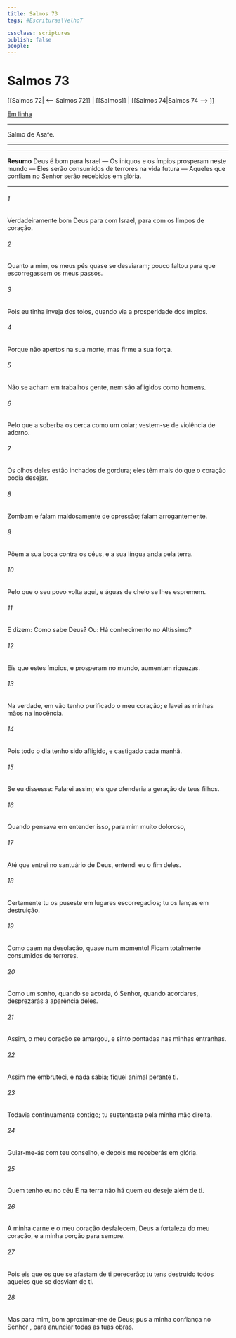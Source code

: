 ```yaml
---
title: Salmos 73
tags: #Escrituras\VelhoT

cssclass: scriptures
publish: false
people:
---
```


# Salmos 73
[[Salmos 72| <-- Salmos 72]] | [[Salmos]] | [[Salmos 74|Salmos 74 --> ]]

[Em linha](https://churchofjesuschrist.org/study/scriptures/ot/ps/73?lang=por)

---
Salmo de Asafe.

---

---
__Resumo__
Deus é bom para Israel — Os iníquos e os ímpios prosperam neste mundo — Eles serão consumidos de terrores na vida futura — Aqueles que confiam no Senhor serão recebidos em glória.

---
###### 1 
Verdadeiramente bom  Deus para com Israel, para com os limpos de coração.

###### 2 
Quanto a mim, os meus pés quase se desviaram; pouco faltou para que escorregassem os meus passos.

###### 3 
Pois eu tinha inveja dos tolos, quando via a prosperidade dos ímpios.

###### 4 
Porque não  apertos na sua morte, mas firme  a sua força.

###### 5 
Não se acham em trabalhos  gente, nem são afligidos como  homens.

###### 6 
Pelo que a soberba os cerca como um colar; vestem-se de violência  de adorno.

###### 7 
Os olhos deles estão inchados de gordura; eles têm mais do que o coração podia desejar.

###### 8 
Zombam e falam maldosamente de opressão; falam arrogantemente.

###### 9 
Põem a sua boca contra os céus, e a sua língua anda pela terra.

###### 10 
Pelo que o seu povo volta aqui, e águas de  cheio se lhes espremem.

###### 11 
E dizem: Como  sabe Deus? Ou: Há conhecimento no Altíssimo?

###### 12 
Eis que estes  ímpios, e prosperam no mundo, aumentam  riquezas.

###### 13 
Na verdade, em vão tenho purificado o meu coração; e lavei as minhas mãos na inocência.

###### 14 
Pois todo o dia tenho sido afligido, e castigado cada manhã.

###### 15 
Se eu dissesse: Falarei assim; eis que ofenderia a geração de teus filhos.

###### 16 
Quando pensava em entender isso,  para mim muito doloroso,

###### 17 
Até que entrei no santuário de Deus,  entendi eu o fim deles.

###### 18 
Certamente tu os puseste em lugares escorregadios; tu os lanças em destruição.

###### 19 
Como caem na desolação, quase num momento! Ficam totalmente consumidos de terrores.

###### 20 
Como um sonho, quando se acorda,  ó Senhor, quando acordares, desprezarás a aparência deles.

###### 21 
Assim, o meu coração se amargou, e sinto pontadas nas minhas entranhas.

###### 22 
Assim me embruteci, e nada sabia; fiquei  animal perante ti.

###### 23 
Todavia  continuamente contigo; tu  sustentaste pela minha mão direita.

###### 24 
Guiar-me-ás com teu conselho, e depois me receberás em glória.

###### 25 
Quem tenho eu no céu  E na terra não há quem eu deseje além de ti.

###### 26 
A minha carne e o meu coração desfalecem,  Deus  a fortaleza do meu coração, e a minha porção para sempre.

###### 27 
Pois eis que os que se afastam de ti perecerão; tu tens destruído todos aqueles que se desviam de ti.

###### 28 
Mas para mim, bom  aproximar-me de Deus; pus a minha confiança no Senhor , para anunciar todas as tuas obras.

